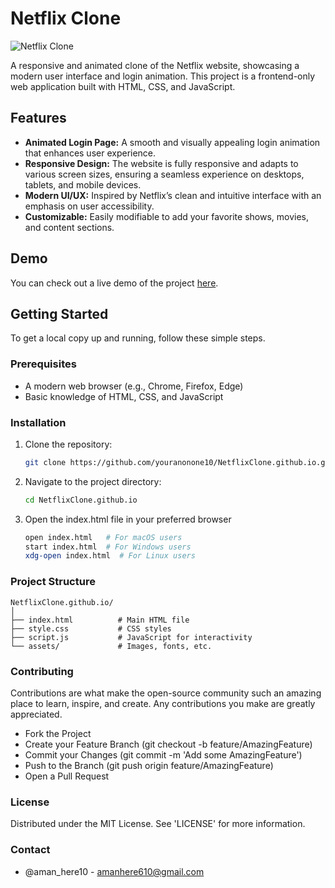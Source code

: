 # Netflix Clone

![Netflix Clone](https://media.discordapp.net/attachments/1150344833790132303/1278615395523231754/image.png?ex=66d172e1&is=66d02161&hm=e796c062bd8c6bec6fc15a563c9f24e3ceffc00199c16ec19d46cf4474831a98&=&format=webp&quality=lossless&width=687&height=386)

A responsive and animated clone of the Netflix website, showcasing a modern user interface and login animation. This project is a frontend-only web application built with HTML, CSS, and JavaScript.

## Features

- **Animated Login Page:** A smooth and visually appealing login animation that enhances user experience.
- **Responsive Design:** The website is fully responsive and adapts to various screen sizes, ensuring a seamless experience on desktops, tablets, and mobile devices.
- **Modern UI/UX:** Inspired by Netflix’s clean and intuitive interface with an emphasis on user accessibility.
- **Customizable:** Easily modifiable to add your favorite shows, movies, and content sections.

## Demo

You can check out a live demo of the project [here](https://youranonone10.github.io/NetflixClone.github.io/).

## Getting Started

To get a local copy up and running, follow these simple steps.

### Prerequisites

- A modern web browser (e.g., Chrome, Firefox, Edge)
- Basic knowledge of HTML, CSS, and JavaScript

### Installation
1. Clone the repository:
   ```bash
   git clone https://github.com/youranonone10/NetflixClone.github.io.git
   
2. Navigate to the project directory:
   ```bash
   cd NetflixClone.github.io
   
3. Open the index.html file in your preferred browser
   ```bash
   open index.html   # For macOS users
   start index.html  # For Windows users
   xdg-open index.html  # For Linux users

### Project Structure
    NetflixClone.github.io/
    │
    ├── index.html          # Main HTML file
    ├── style.css           # CSS styles
    ├── script.js           # JavaScript for interactivity
    └── assets/             # Images, fonts, etc.

### Contributing

  Contributions are what make the open-source community such an amazing place to learn, inspire, and create. Any contributions you make are greatly appreciated.

-  Fork the Project
- Create your Feature Branch (git checkout -b feature/AmazingFeature)
- Commit your Changes (git commit -m 'Add some AmazingFeature')
- Push to the Branch (git push origin feature/AmazingFeature)
- Open a Pull Request

### License
Distributed under the MIT License. See 'LICENSE' for more information.

### Contact
- @aman_here10 - amanhere610@gmail.com




